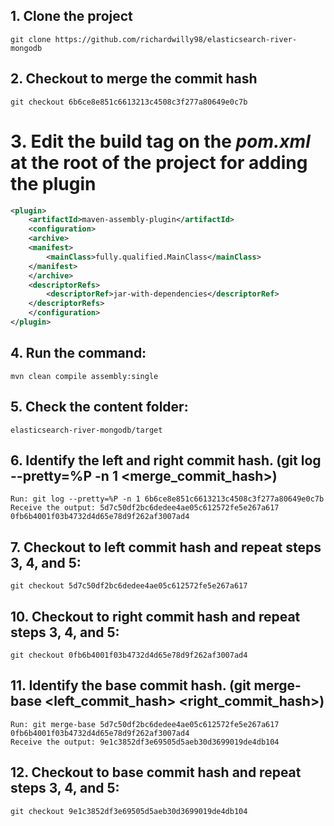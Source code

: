 ## 1. Clone the project 
    git clone https://github.com/richardwilly98/elasticsearch-river-mongodb

## 2. Checkout to merge the commit hash
    git checkout 6b6ce8e851c6613213c4508c3f277a80649e0c7b

# 3. Edit the build tag on the _pom.xml_ at the root of the project for adding the plugin

```xml
<plugin>
	<artifactId>maven-assembly-plugin</artifactId> 
    <configuration> 
    <archive> 
    <manifest> 
        <mainClass>fully.qualified.MainClass</mainClass> 
    </manifest> 
    </archive> 
    <descriptorRefs> 
        <descriptorRef>jar-with-dependencies</descriptorRef> 
    </descriptorRefs> 
    </configuration> 
</plugin> 
``` 

## 4. Run the command:
    mvn clean compile assembly:single

## 5. Check the content folder: 
    elasticsearch-river-mongodb/target

## 6. Identify the left and right commit hash. (git log --pretty=%P -n 1 <merge_commit_hash>)
    Run: git log --pretty=%P -n 1 6b6ce8e851c6613213c4508c3f277a80649e0c7b
    Receive the output: 5d7c50df2bc6dedee4ae05c612572fe5e267a617 0fb6b4001f03b4732d4d65e78d9f262af3007ad4

## 7. Checkout to left commit hash and repeat steps 3, 4, and 5:
    git checkout 5d7c50df2bc6dedee4ae05c612572fe5e267a617

## 10. Checkout to right commit hash and repeat steps 3, 4, and 5:
    git checkout 0fb6b4001f03b4732d4d65e78d9f262af3007ad4

## 11. Identify the base commit hash. (git merge-base <left_commit_hash> <right_commit_hash>)
    Run: git merge-base 5d7c50df2bc6dedee4ae05c612572fe5e267a617 0fb6b4001f03b4732d4d65e78d9f262af3007ad4
    Receive the output: 9e1c3852df3e69505d5aeb30d3699019de4db104

## 12. Checkout to base commit hash and repeat steps 3, 4, and 5:
    git checkout 9e1c3852df3e69505d5aeb30d3699019de4db104